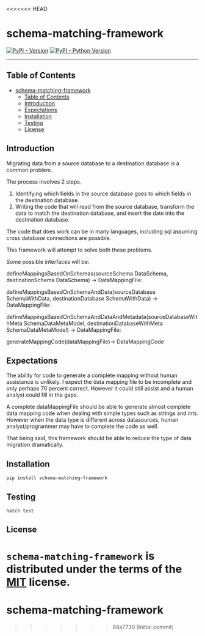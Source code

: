 <<<<<<< HEAD
# schema-matching-framework

[![PyPI - Version](https://img.shields.io/pypi/v/schema-matching-framework.svg)](https://pypi.org/project/schema-matching-framework)
[![PyPI - Python Version](https://img.shields.io/pypi/pyversions/schema-matching-framework.svg)](https://pypi.org/project/schema-matching-framework)

-----

## Table of Contents

- [schema-matching-framework](#schema-matching-framework)
  - [Table of Contents](#table-of-contents)
  - [Introduction](#introduction)
  - [Expectations](#expectations)
  - [Installation](#installation)
  - [Testing](#testing)
  - [License](#license)

## Introduction

Migrating data from a source database to a destination database is a common problem.

The process involves 2 steps.

1. Identifying which fields in the source database goes to which fields in the destination database.
2. Writing the code that will read from the source database, transform the data to match the destination database, and insert the date into the destination database.

The code that does work can be in many languages, including sql assuming cross database connections are possible.

This framework will attempt to solve both these problems.

Some possible interfaces will be:

defineMappingsBasedOnSchemas(sourceSchema DataSchema, destinationSchema DataSchema) -> DataMappingFile:

defineMappingsBasedOnSchemaAndData(sourceDatabase SchemaWithData, destinationDatabase SchemaWithData) -> DataMappingFile:

defineMappingsBasedOnSchemaAndDataAndMetadata(sourceDatabaseWithMeta SchemaDataMetaModel, destinationDatabaseWithMeta SchemaDataMetaModel) -> DataMappingFile:

generateMappingCode(dataMappingFile)-> DataMappingCode

## Expectations

The ability for code to generate a complete mapping without human assistance is unlikely.  I expect the data mapping file to be incomplete and only perhaps 70 percent correct.   However it could still assist and a human analyst could fill in the gaps.

A complete dataMappingFile should be able to generate almost complete data mapping code when dealing with simple types such as strings and ints.  However when the data type is different across datasources, human analyst/programmer may have to complete the code as well.

That being said, this framework should be able to reduce the type of data migration dramatically.

## Installation

```console
pip install schema-matching-framework
```

## Testing

```console
hatch test
```

## License

`schema-matching-framework` is distributed under the terms of the [MIT](https://spdx.org/licenses/MIT.html) license.
=======
# schema-matching-framework
>>>>>>> 88a7730 (Initial commit)
